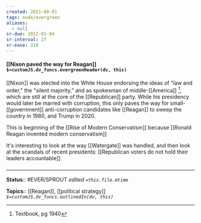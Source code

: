 ```yaml
---
created: 2021-08-01
tags: node/evergreen
aliases:
  - null
sr-due: 2022-01-04
sr-interval: 27
sr-ease: 210
---
```


#### [[Nixon paved the way for Reagan]] `$=customJS.dv_funcs.evergreenHeader(dv, this)`

[[Nixon]] was elected into the White House endorsing the ideas of "law and order," the "silent majority," and as spokesman of middle-[[America]] [^1], which are still at the core of the [[Republican]] party. While his presidency would later be marred with corruption, this only paves the way for small-[[government]] anti-corruption candidates like [[Reagan]] to sweep the country in 1980, and Trump in 2020.

This is beginning of the [[Rise of Modern Conservatism]] because [[Ronald Reagan invented modern conservatism]]

It's interesting to look at the way [[Watergate]] was handled, and then look at the scandals of recent presidents: [[Republican voters do not hold their leaders accountable]].
### <hr class="footnote"/>

**Status**:: #EVER/SPROUT 
*edited `=this.file.mtime`*

**Topics**:: [[Reagan]], [[political strategy]]
*`$=customJS.dv_funcs.outlinedIn(dv, this)`*

[^1]: Textbook, pg 1940